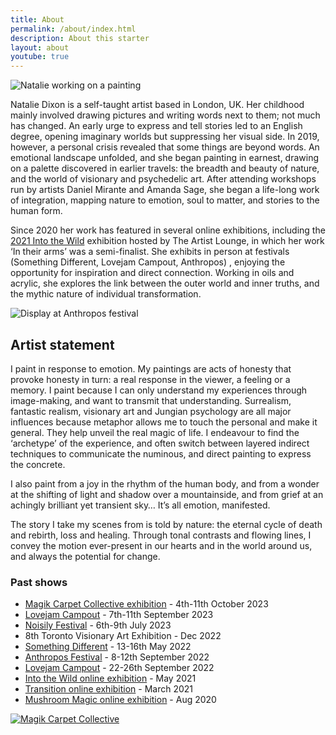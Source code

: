 ```yaml
---
title: About
permalink: /about/index.html
description: About this starter
layout: about
youtube: true
---
```


![Natalie working on a painting](/assets/images/me.png "Title")

Natalie Dixon is a self-taught artist based in London, UK. Her childhood mainly involved drawing pictures and writing words next to them; not much has changed. An early urge to express and tell stories led to an English degree, opening imaginary worlds but suppressing her visual side. In 2019, however, a personal crisis revealed that some things are beyond words. An emotional landscape unfolded, and she began painting in earnest, drawing on a palette discovered in earlier travels: the breadth and beauty of nature, and the world of visionary and psychedelic art. After attending workshops run by artists Daniel Mirante and Amanda Sage, she began a life-long work of integration, mapping nature to emotion, soul to matter, and stories to the human form.

Since 2020 her work has featured in several online exhibitions, including the [2021 Into the Wild]((http://www1.theartistlounge.org/?tm=1&subid4=1684514047.0257260000)) exhibition hosted by The Artist Lounge, in which her work ‘In their arms’ was a semi-finalist. She exhibits in person at festivals (Something Different, Lovejam Campout, Anthropos) , enjoying the opportunity for inspiration and direct connection. Working in oils and acrylic, she explores the link between the outer world and inner truths, and the mythic nature of individual transformation.

![Display at Anthropos festival](/assets/images/anthropos.jpg "Display at Anthropos festival")

## Artist statement

I paint in response to emotion. My paintings are acts of honesty that provoke honesty in turn: a real response in the viewer, a feeling or a memory. I paint because I can only understand my experiences through image-making, and want to transmit that understanding. Surrealism, fantastic realism, visionary art and Jungian psychology are all major influences because metaphor allows me to touch the personal and make it general. They help unveil the real magic of life. I endeavour to find the ‘archetype’ of the experience, and often switch between layered indirect techniques to communicate the numinous, and direct painting to express the concrete.

I also paint from a joy in the rhythm of the human body, and from a wonder at the shifting of light and shadow over a mountainside, and from grief at an achingly brilliant yet transient sky… It’s all emotion, manifested.

The story I take my scenes from is told by nature: the eternal cycle of death and rebirth, loss and healing. Through tonal contrasts and flowing lines, I convey the motion ever-present in our hearts and in the world around us, and always the potential for change.

### Past shows

- [Magik Carpet Collective exhibition](https://dandelion.events/e/e98qe) - 4th-11th October 2023
- [Lovejam Campout](https://www.lovejam.community/campout-2023) - 7th-11th September 2023
- [Noisily Festival](https://noisilyfestival.com) - 6th-9th July 2023
- 8th Toronto Visionary Art Exhibition - Dec 2022
- [Something Different](https://www.outtograss.com/something-different-2022/) - 13-16th May 2022
- [Anthropos Festival](https://anthroposfestival.org/) - 8-12th September 2022
- [Lovejam Campout](https://www.lovejam.community/event-details/lovejam-campout-2022) - 22-26th September 2022
- [Into the Wild online exhibition](http://www1.theartistlounge.org/?tm=1&subid4=1684514047.0257260000) - May 2021
- [Transition online exhibition](https://www.visiontrain.org/transition.html) - March 2021
- [Mushroom Magic online exhibition](https://www.visiontrain.org/mushroommagic.html) - Aug 2020

[![Magik Carpet Collective](/assets/images/mcc-frome.jpeg "Magik Carpet Collective exhibition in Frome")](https://dandelion.events/e/e98qe)